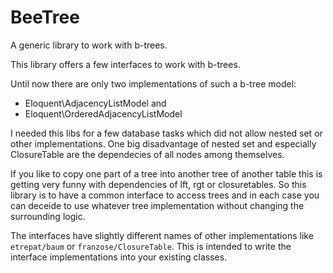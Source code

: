BeeTree
=======

A generic library to work with b-trees.

This library offers a few interfaces to work with b-trees.

Until now there are only two implementations of such a b-tree model:

   * Eloquent\AdjacencyListModel and
   * Eloquent\OrderedAdjacencyListModel

I needed this libs for a few database tasks which did not allow nested set or other implementations. One big disadvantage of nested set and especially ClosureTable are the dependecies of all nodes among themselves.

If you like to copy one part of a tree into another tree of another table this is getting very funny with dependencies of lft, rgt or closuretables. So this library is to have a common interface to access trees and in each case you can deceide to use whatever tree implementation without changing the surrounding logic.

The interfaces have slightly different names of other implementations like `etrepat/baum` or `franzose/ClosureTable`. This is intended to write the interface implementations into your existing classes.
